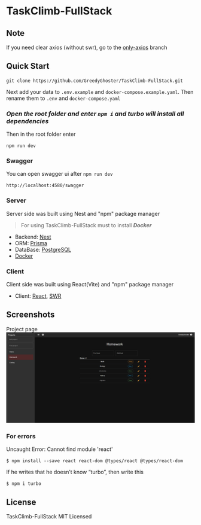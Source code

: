 # TaskClimb-FullStack

## Note

If you need clear axios (without swr), go to the [only-axios](https://github.com/GreedyGhoster/TaskClimb-FullStack/tree/only-axios) branch

## Quick Start

```shell
git clone https://github.com/GreedyGhoster/TaskClimb-FullStack.git
```

Next add your data to `.env.example` and `docker-compose.example.yaml`. Then rename them to `.env` and `docker-compose.yaml`

### _Open the root folder and enter `npm i` and turbo will install all dependencies_

Then in the root folder enter

```shell
npm run dev
```

### Swagger

You can open swagger ui after `npm run dev`

```
http://localhost:4580/swagger
```

### Server

Server side was built using Nest and "npm" package manager

> For using TaskClimb-FullStack must to install **_Docker_**

- Backend: [Nest](https://nestjs.com/)
- ORM: [Prisma](https://www.prisma.io/)
- DataBase: [PostgreSQL](https://www.postgresql.org/)
- [Docker](https://www.docker.com/)

### Client

Client side was built using React(Vite) and "npm" package manager

- Client: [React](https://ru.legacy.reactjs.org/), [SWR](https://swr.vercel.app/)

## Screenshots

Project page
![](./screenshots/ProjectPage.png)

### For errors

Uncaught Error: Cannot find module 'react'

```shell
$ npm install --save react react-dom @types/react @types/react-dom
```

If he writes that he doesn’t know “turbo”, then write this

```shell
$ npm i turbo
```

## License

TaskClimb-FullStack MIT Licensed
